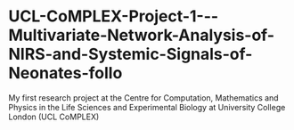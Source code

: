 # UCL-CoMPLEX-Project-1---Multivariate-Network-Analysis-of-NIRS-and-Systemic-Signals-of-Neonates-follo
My first research project at the Centre for Computation, Mathematics and Physics in the Life Sciences and Experimental Biology at University College London (UCL CoMPLEX)
